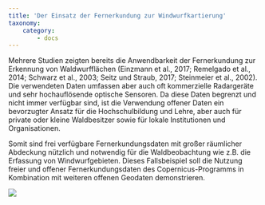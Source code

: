 ```yaml
---
title: 'Der Einsatz der Fernerkundung zur Windwurfkartierung'
taxonomy:
    category:
        - docs
---
```


Mehrere Studien zeigten bereits die Anwendbarkeit der Fernerkundung zur Erkennung von Waldwurfflächen (Einzmann et al., 2017; Remelgado et al., 2014; Schwarz et al., 2003; Seitz und Straub, 2017; Steinmeier et al., 2002). Die verwendeten Daten umfassen aber auch oft kommerzielle Radargeräte und sehr hochauflösende optische Sensoren. Da diese Daten begrenzt und nicht immer verfügbar sind, ist die Verwendung offener Daten ein bevorzugter Ansatz für die Hochschulbildung und Lehre, aber auch für private oder kleine Waldbesitzer sowie für lokale Institutionen und Organisationen. 


Somit sind frei verfügbare Fernerkundungsdaten mit großer räumlicher Abdeckung nützlich und notwendig für die Waldbeobachtung wie z.B. die Erfassung von Windwurfgebieten. Dieses Fallsbeispiel soll die Nutzung freier und offener Fernerkundungsdaten des Copernicus-Programms in Kombination mit weiteren offenen Geodaten demonstrieren.

![](intro_symbols_adv.png)
